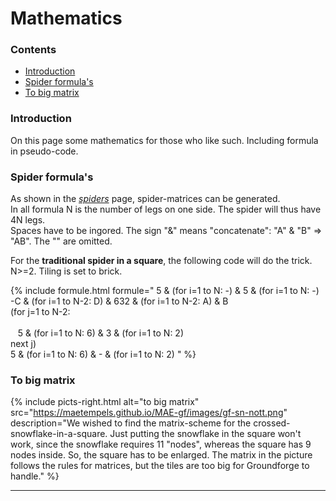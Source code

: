 # Mathematics

### Contents
* [Introduction](#introduction)
* [Spider formula's](#spider-formulas)
* [To big matrix](#to-big-matrix)

### Introduction
On this page some mathematics for those who like such. Including formula in pseudo-code.

### Spider formula's
As shown in the [_spiders_][spiders-page] page, spider-matrices can be generated.      
In all formula N is the number of legs on one side. The spider will thus have 4N legs.   
Spaces have to be ingored. The sign "&" means "concatenate": "A" & "B" => "AB". The "" are omitted.   
      
For the **traditional spider in a square**, the following code will do the trick.              
N>=2. Tiling is set to <span class="elem">brick</span>.      

{% include formule.html
formule="
5 & (for i=1 to N: -) & 5 & (for i=1 to N: -)<br>
-C & (for i=1 to N-2: D) & 632 & (for i=1 to N-2: A) & B<br>
(for j=1 to N-2:<br>   
&nbsp; &nbsp;5 & (for i=1 to N: 6) & 3 & (for i=1 to N: 2)<br>
next j)<br>
5 & (for i=1 to N: 6) & - & (for i=1 to N: 2)
"
%}

### To big matrix
{% include picts-right.html
  alt="to big matrix"
  src="https://maetempels.github.io/MAE-gf/images/gf-sn-nott.png"
  description="We wished to find the matrix-scheme for the crossed-snowflake-in-a-square. Just putting the snowflake in the square won't work, since the snowflake requires 11 &quot;nodes&quot;, whereas the square has 9 nodes inside. So, the square has to be enlarged. The matrix in the picture follows the rules for matrices, but the tiles are too big for Groundforge to handle."
%}

***

[spiders-page]: https://maetempels.github.io/MAE-gf/docs/spiders#building-spiders

[to-big-sn]: https://maetempels.github.io/MAE-gf/images/gf-sn-nott.png
